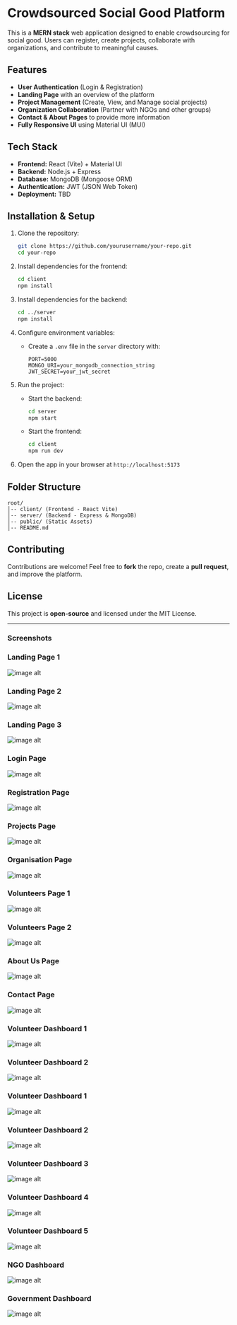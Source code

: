 # Crowdsourced Social Good Platform

This is a **MERN stack** web application designed to enable crowdsourcing for social good. Users can register, create projects, collaborate with organizations, and contribute to meaningful causes.

## Features

- **User Authentication** (Login & Registration)
- **Landing Page** with an overview of the platform
- **Project Management** (Create, View, and Manage social projects)
- **Organization Collaboration** (Partner with NGOs and other groups)
- **Contact & About Pages** to provide more information
- **Fully Responsive UI** using Material UI (MUI)

## Tech Stack

- **Frontend:** React (Vite) + Material UI
- **Backend:** Node.js + Express
- **Database:** MongoDB (Mongoose ORM)
- **Authentication:** JWT (JSON Web Token)
- **Deployment:** TBD

## Installation & Setup

1. Clone the repository:
   ```sh
   git clone https://github.com/yourusername/your-repo.git
   cd your-repo
   ```

2. Install dependencies for the frontend:
   ```sh
   cd client
   npm install
   ```

3. Install dependencies for the backend:
   ```sh
   cd ../server
   npm install
   ```

4. Configure environment variables:
   - Create a `.env` file in the `server` directory with:
     ```env
     PORT=5000
     MONGO_URI=your_mongodb_connection_string
     JWT_SECRET=your_jwt_secret
     ```

5. Run the project:
   - Start the backend:
     ```sh
     cd server
     npm start
     ```
   - Start the frontend:
     ```sh
     cd client
     npm run dev
     ```

6. Open the app in your browser at `http://localhost:5173`

## Folder Structure

```
root/
│-- client/ (Frontend - React Vite)
│-- server/ (Backend - Express & MongoDB)
│-- public/ (Static Assets)
│-- README.md
```

## Contributing

Contributions are welcome! Feel free to **fork** the repo, create a **pull request**, and improve the platform.

## License

This project is **open-source** and licensed under the MIT License.

---

### Screenshots
### Landing Page 1
![image alt](https://github.com/Deepakravuri/CrowdImapct/blob/0411590d621a2348304824576d230ee951260ed0/Output_Images/Landing%20Page%201.png)
### Landing Page 2
![image alt](https://github.com/Deepakravuri/CrowdImapct/blob/304a48051de8f58512e42d8730dd741ddf36dc25/Output_Images/Landing%20Page%202.png)
### Landing Page 3
![image alt](https://github.com/Deepakravuri/CrowdImapct/blob/0a2c35922aed106e58e7fc2292f80be5f9f78c7c/Output_Images/Landing%20page%203.png)
### Login Page
![image alt](https://github.com/Deepakravuri/CrowdImapct/blob/0a2c35922aed106e58e7fc2292f80be5f9f78c7c/Output_Images/Login%20Page.png)
### Registration Page
![image alt](https://github.com/Deepakravuri/CrowdImapct/blob/0a2c35922aed106e58e7fc2292f80be5f9f78c7c/Output_Images/Registration%20Page.png)
### Projects Page
![image alt](https://github.com/Deepakravuri/CrowdImapct/blob/0a2c35922aed106e58e7fc2292f80be5f9f78c7c/Output_Images/Project%20Page.png)
### Organisation Page
![image alt](https://github.com/Deepakravuri/CrowdImapct/blob/0a2c35922aed106e58e7fc2292f80be5f9f78c7c/Output_Images/Organisation%20Page.png)
### Volunteers Page 1
![image alt](https://github.com/Deepakravuri/CrowdImapct/blob/0a2c35922aed106e58e7fc2292f80be5f9f78c7c/Output_Images/Volunter%20Page%201.png)
### Volunteers Page 2
![image alt](https://github.com/Deepakravuri/CrowdImapct/blob/0a2c35922aed106e58e7fc2292f80be5f9f78c7c/Output_Images/Volunteer%20Page%202.png)
### About Us Page
![image alt](https://github.com/Deepakravuri/CrowdImapct/blob/0a2c35922aed106e58e7fc2292f80be5f9f78c7c/Output_Images/About%20Us%20Page.png)
### Contact Page
![image alt](https://github.com/Deepakravuri/CrowdImapct/blob/0a2c35922aed106e58e7fc2292f80be5f9f78c7c/Output_Images/Contact%20Page.png)
### Volunteer Dashboard 1
![image alt](https://github.com/Deepakravuri/CrowdImapct/blob/0a2c35922aed106e58e7fc2292f80be5f9f78c7c/Output_Images/Volunteer%20dashboard%201.png)
### Volunteer Dashboard 2
![image alt](https://github.com/Deepakravuri/CrowdImapct/blob/0a2c35922aed106e58e7fc2292f80be5f9f78c7c/Output_Images/Volunteer%20dashboard%202.png)
### Volunteer Dashboard 1
![image alt](https://github.com/Deepakravuri/CrowdImapct/blob/0a2c35922aed106e58e7fc2292f80be5f9f78c7c/Output_Images/Volunteer%20dashboard%201.png)
### Volunteer Dashboard 2
![image alt](https://github.com/Deepakravuri/CrowdImapct/blob/0a2c35922aed106e58e7fc2292f80be5f9f78c7c/Output_Images/Volunteer%20dashboard%202.png)
### Volunteer Dashboard 3
![image alt](https://github.com/Deepakravuri/CrowdImapct/blob/0a2c35922aed106e58e7fc2292f80be5f9f78c7c/Output_Images/Volunteer%20dashboard%203.png)
### Volunteer Dashboard 4
![image alt](https://github.com/Deepakravuri/CrowdImapct/blob/0a2c35922aed106e58e7fc2292f80be5f9f78c7c/Output_Images/Volunteer%20dashboard%204.png)
### Volunteer Dashboard 5
![image alt](https://github.com/Deepakravuri/CrowdImapct/blob/0a2c35922aed106e58e7fc2292f80be5f9f78c7c/Output_Images/Volunteer%20dashboard%205.png)
### NGO Dashboard
![image alt](https://github.com/Deepakravuri/CrowdImapct/blob/0a2c35922aed106e58e7fc2292f80be5f9f78c7c/Output_Images/NGO%20Dashboard.png)
### Government Dashboard
![image alt](https://github.com/Deepakravuri/CrowdImapct/blob/0a2c35922aed106e58e7fc2292f80be5f9f78c7c/Output_Images/Government%20Dashboard%5D.png)


